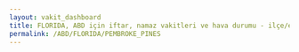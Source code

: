 ```yaml
---
layout: vakit_dashboard
title: FLORIDA, ABD için iftar, namaz vakitleri ve hava durumu - ilçe/eyalet seç
permalink: /ABD/FLORIDA/PEMBROKE_PINES
---
```


<script type="text/javascript">
  var GLOBAL_COUNTRY = 'ABD';
  var GLOBAL_CITY = 'FLORIDA';
  var GLOBAL_STATE = 'PEMBROKE_PINES';
  var lat = 72;
  var lon = 21;
</script>

